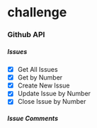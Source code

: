 # challenge

### Github API

##### Issues
- [x] Get All Issues
- [x] Get by Number
- [x] Create New Issue
- [x] Update Issue by Number
- [x] Close Issue by Number

##### Issue Comments
